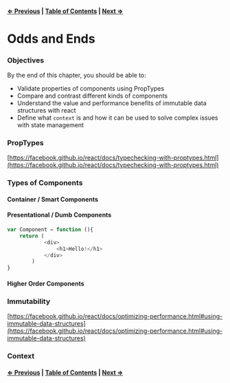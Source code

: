 #### [⇐ Previous](./07-lifecycle.md) | [Table of Contents](./../readme.md) | [Next ⇒](./09-unit_1_assessment.md)

# Odds and Ends

### Objectives

By the end of this chapter, you should be able to:

- Validate properties of components using PropTypes
- Compare and contrast different kinds of components
- Understand the value and performance benefits of immutable data structures with react
- Define what `context` is and how it can be used to solve complex issues with state management

### PropTypes

[https://facebook.github.io/react/docs/typechecking-with-proptypes.html](https://facebook.github.io/react/docs/typechecking-with-proptypes.html)

### Types of Components

#### Container / Smart Components
#### Presentational / Dumb Components

```js
var Component = function (){
    return (
            <div>
                <h1>Hello!</h1>
            </div>
        )
}
```

#### Higher Order Components



### Immutability

[https://facebook.github.io/react/docs/optimizing-performance.html#using-immutable-data-structures](https://facebook.github.io/react/docs/optimizing-performance.html#using-immutable-data-structures)

### Context

#### [⇐ Previous](./07-lifecycle.md) | [Table of Contents](./../readme.md) | [Next ⇒](./09-unit_1_assessment.md)